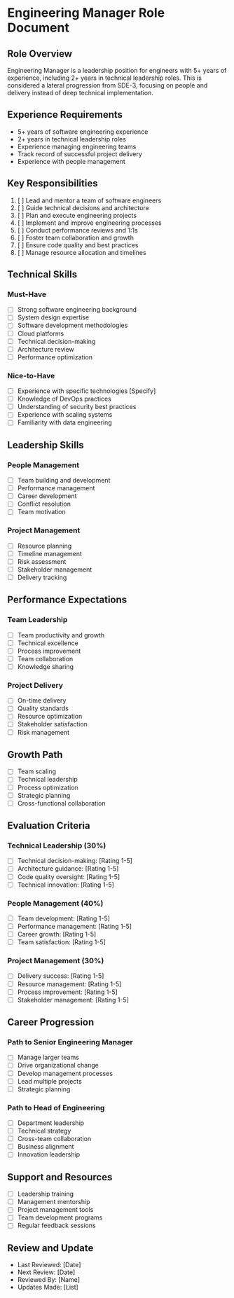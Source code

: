# Engineering Manager Role Document

## Role Overview
Engineering Manager is a leadership position for engineers with 5+ years of experience, including 2+ years in technical leadership roles. This is considered a lateral progression from SDE-3, focusing on people and delivery instead of deep technical implementation.

## Experience Requirements
- 5+ years of software engineering experience
- 2+ years in technical leadership roles
- Experience managing engineering teams
- Track record of successful project delivery
- Experience with people management

## Key Responsibilities
1. [ ] Lead and mentor a team of software engineers
2. [ ] Guide technical decisions and architecture
3. [ ] Plan and execute engineering projects
4. [ ] Implement and improve engineering processes
5. [ ] Conduct performance reviews and 1:1s
6. [ ] Foster team collaboration and growth
7. [ ] Ensure code quality and best practices
8. [ ] Manage resource allocation and timelines

## Technical Skills

### Must-Have
- [ ] Strong software engineering background
- [ ] System design expertise
- [ ] Software development methodologies
- [ ] Cloud platforms
- [ ] Technical decision-making
- [ ] Architecture review
- [ ] Performance optimization

### Nice-to-Have
- [ ] Experience with specific technologies [Specify]
- [ ] Knowledge of DevOps practices
- [ ] Understanding of security best practices
- [ ] Experience with scaling systems
- [ ] Familiarity with data engineering

## Leadership Skills

### People Management
- [ ] Team building and development
- [ ] Performance management
- [ ] Career development
- [ ] Conflict resolution
- [ ] Team motivation

### Project Management
- [ ] Resource planning
- [ ] Timeline management
- [ ] Risk assessment
- [ ] Stakeholder management
- [ ] Delivery tracking

## Performance Expectations

### Team Leadership
- [ ] Team productivity and growth
- [ ] Technical excellence
- [ ] Process improvement
- [ ] Team collaboration
- [ ] Knowledge sharing

### Project Delivery
- [ ] On-time delivery
- [ ] Quality standards
- [ ] Resource optimization
- [ ] Stakeholder satisfaction
- [ ] Risk management

## Growth Path
- [ ] Team scaling
- [ ] Technical leadership
- [ ] Process optimization
- [ ] Strategic planning
- [ ] Cross-functional collaboration

## Evaluation Criteria

### Technical Leadership (30%)
- [ ] Technical decision-making: [Rating 1-5]
- [ ] Architecture guidance: [Rating 1-5]
- [ ] Code quality oversight: [Rating 1-5]
- [ ] Technical innovation: [Rating 1-5]

### People Management (40%)
- [ ] Team development: [Rating 1-5]
- [ ] Performance management: [Rating 1-5]
- [ ] Career growth: [Rating 1-5]
- [ ] Team satisfaction: [Rating 1-5]

### Project Management (30%)
- [ ] Delivery success: [Rating 1-5]
- [ ] Resource management: [Rating 1-5]
- [ ] Process improvement: [Rating 1-5]
- [ ] Stakeholder management: [Rating 1-5]

## Career Progression
### Path to Senior Engineering Manager
- [ ] Manage larger teams
- [ ] Drive organizational change
- [ ] Develop management processes
- [ ] Lead multiple projects
- [ ] Strategic planning

### Path to Head of Engineering
- [ ] Department leadership
- [ ] Technical strategy
- [ ] Cross-team collaboration
- [ ] Business alignment
- [ ] Innovation leadership

## Support and Resources
- [ ] Leadership training
- [ ] Management mentorship
- [ ] Project management tools
- [ ] Team development programs
- [ ] Regular feedback sessions

## Review and Update
- Last Reviewed: [Date]
- Next Review: [Date]
- Reviewed By: [Name]
- Updates Made: [List] 
